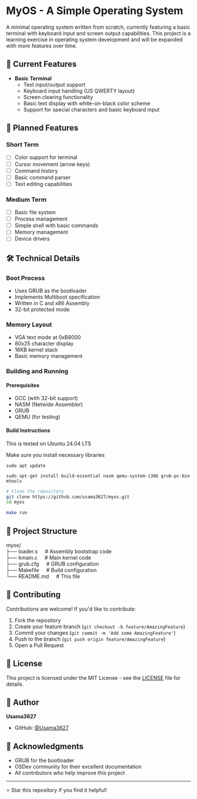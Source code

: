 # MyOS - A Simple Operating System

A minimal operating system written from scratch, currently featuring a basic terminal with keyboard input and screen output capabilities. This project is a learning exercise in operating system development and will be expanded with more features over time.

## 🚀 Current Features

- **Basic Terminal**
  - Text input/output support
  - Keyboard input handling (US QWERTY layout)
  - Screen clearing functionality
  - Basic text display with white-on-black color scheme
  - Support for special characters and basic keyboard input

## 🎯 Planned Features

### Short Term
- [ ] Color support for terminal
- [ ] Cursor movement (arrow keys)
- [ ] Command history
- [ ] Basic command parser
- [ ] Text editing capabilities

### Medium Term
- [ ] Basic file system
- [ ] Process management
- [ ] Simple shell with basic commands
- [ ] Memory management
- [ ] Device drivers

## 🛠️ Technical Details

### Boot Process
- Uses GRUB as the bootloader
- Implements Multiboot specification
- Written in C and x86 Assembly
- 32-bit protected mode

### Memory Layout
- VGA text mode at 0xB8000
- 80x25 character display
- 16KB kernel stack
- Basic memory management

### Building and Running

#### Prerequisites
- GCC (with 32-bit support)
- NASM (Netwide Assembler)
- GRUB
- QEMU (for testing)

#### Build Instructions
This is tested on Ubuntu 24.04 LTS

Make sure you install necessary libraries

`sudo apt update`

`sudo apt-get install build-essential nasm qemu-system-i386 grub-pc-bin mtools`

```bash
# Clone the repository
git clone https://github.com/usama3627/myos.git
cd myos

make run
```

## 📁 Project Structure
myos/<br>
├── loader.s &nbsp;&nbsp;&nbsp;&nbsp;# Assembly bootstrap code<br>
├── kmain.c &nbsp;&nbsp;&nbsp;&nbsp;# Main kernel code<br>
├── grub.cfg &nbsp;&nbsp;&nbsp;&nbsp;# GRUB configuration<br>
├── Makefile &nbsp;&nbsp;&nbsp;&nbsp;# Build configuration<br>
└── README.md &nbsp;&nbsp;&nbsp;&nbsp;# This file<br>


## 🤝 Contributing

Contributions are welcome! If you'd like to contribute:

1. Fork the repository
2. Create your feature branch (`git checkout -b feature/AmazingFeature`)
3. Commit your changes (`git commit -m 'Add some AmazingFeature'`)
4. Push to the branch (`git push origin feature/AmazingFeature`)
5. Open a Pull Request

## 📄 License

This project is licensed under the MIT License - see the [LICENSE](LICENSE) file for details.

## 👤 Author

**Usama3627**
- GitHub: [@Usama3627](https://github.com/Usama3627)

## 🙏 Acknowledgments

- GRUB for the bootloader
- OSDev community for their excellent documentation
- All contributors who help improve this project

---

⭐ Star this repository if you find it helpful!